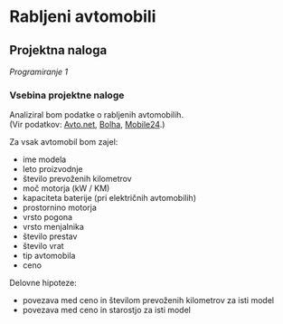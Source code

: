 # Rabljeni avtomobili
## Projektna naloga
*Programiranje 1*

### Vsebina projektne naloge
Analiziral bom podatke o rabljenih avtomobilih.  
(Vir podatkov: [Avto.net](https://www.avto.net), [Bolha](https://www.bolha.com), [Mobile24](https://www.mobile24.de).)

Za vsak avtomobil bom zajel:
* ime modela
* leto proizvodnje
* število prevoženih kilometrov
* moč motorja (kW / KM)
* kapaciteta baterije (pri električnih avtomobilih)
* prostornino motorja
* vrsto pogona
* vrsto menjalnika
* število prestav
* število vrat
* tip avtomobila
* ceno

Delovne hipoteze:
* povezava med ceno in številom prevoženih kilometrov za isti model
* povezava med ceno in starostjo za isti model